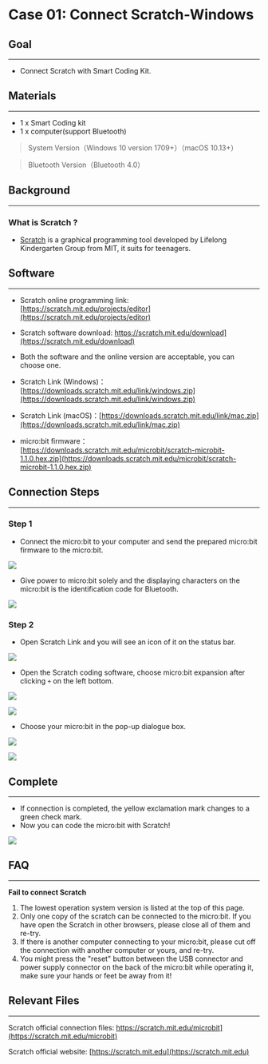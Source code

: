 # Case 01: Connect Scratch-Windows

## Goal
---
- Connect Scratch with Smart Coding Kit.

## Materials 
---

- 1 x Smart Coding kit 
- 1 x computer(support Bluetooth)
> System Version（Windows 10 version 1709+）（macOS 10.13+）

> 
> Bluetooth Version（Bluetooth 4.0）

## Background
---

### What is Scratch ? 

- [Scratch](https://en.wikipedia.org/wiki/Scratch) is a graphical programming tool developed by Lifelong Kindergarten Group from MIT, it suits for teenagers. 

## Software
---

- Scratch online programming link: [https://scratch.mit.edu/projects/editor](https://scratch.mit.edu/projects/editor)

- Scratch software download: https://scratch.mit.edu/download](https://scratch.mit.edu/download)

- Both the software and the online version are acceptable, you can choose one. 

- Scratch Link (Windows)：[https://downloads.scratch.mit.edu/link/windows.zip](https://downloads.scratch.mit.edu/link/windows.zip)

- Scratch Link (macOS)：[https://downloads.scratch.mit.edu/link/mac.zip](https://downloads.scratch.mit.edu/link/mac.zip)

- micro:bit firmware：[https://downloads.scratch.mit.edu/microbit/scratch-microbit-1.1.0.hex.zip](https://downloads.scratch.mit.edu/microbit/scratch-microbit-1.1.0.hex.zip)

## Connection Steps
---
### Step 1

- Connect the micro:bit to your computer and send the prepared micro:bit firmware to the micro:bit.

![](./images/case_01_01.gif)

- Give power to micro:bit solely and the displaying characters on the micro:bit is the identification code for Bluetooth.

![](./images/case_01_02.gif)


### Step 2

- Open Scratch Link and you will see an icon of it on the status bar. 

![](./images/case_01_03.png)

- Open the Scratch coding software, choose micro:bit expansion after clicking `+`  on the left bottom.

![](./images/case_01_04.png)

![](./images/case_01_07.png)

- Choose your micro:bit in the pop-up dialogue box. 

![](./images/case_01_05.png)

![](./images/case_01_06.png)

## Complete
---
- If connection is completed, the yellow exclamation mark changes to a green check mark.
- Now you can code the micro:bit with Scratch! 

![](./images/case_01_08.png)

## FAQ
---
**Fail to connect Scratch**

1. The lowest operation system version is listed at the top of this page.
2. Only one copy of the scratch can be connected to the micro:bit. If you have open the Scratch in other browsers, please close all of them and re-try. 
3. If there is another computer connecting to your micro:bit, please cut off the connection with another computer or yours, and re-try.
4. You might press the "reset" button between the USB connector and power supply connector on the back of the micro:bit while operating it, make sure your hands or feet be away from it!

## Relevant Files
---
Scratch official connection files: https://scratch.mit.edu/microbit](https://scratch.mit.edu/microbit)

Scratch official website: [https://scratch.mit.edu](https://scratch.mit.edu)

